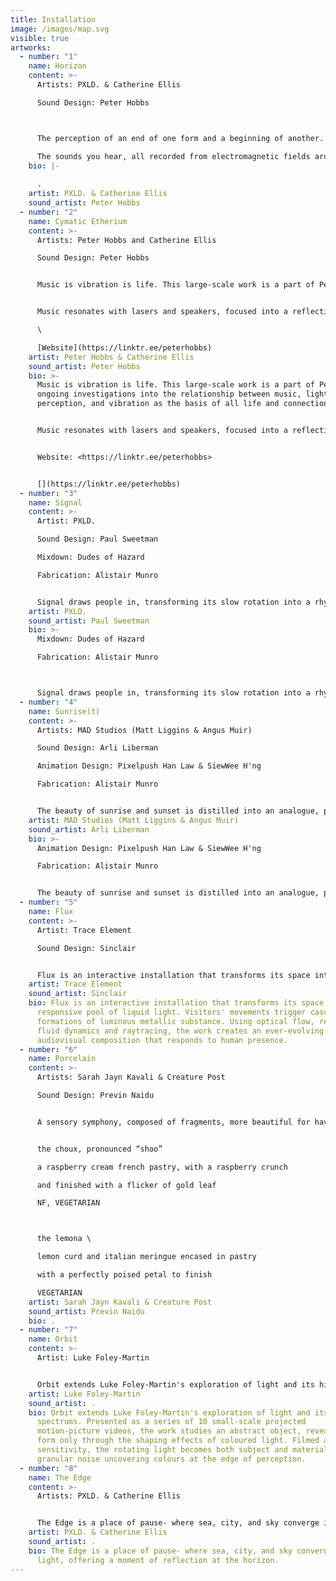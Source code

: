 ```yaml
---
title: Installation
image: /images/map.svg
visible: true
artworks:
  - number: "1"
    name: Horizon
    content: >-
      Artists: PXLD. & Catherine Ellis

      Sound Design: Peter Hobbs



      The perception of an end of one form and a beginning of another. It’s a beautiful illusion created by distance and assembled in our neocortex.As we move closer, the horizon moves too, like the threshold of the speed of light we can never traverse.In reality there is no Other. Molecules flow between perceived forms. Nature, humanity, technology and form are all intimately connected through the ever flowing stream of life that forges connection throughout the cosmos.

      The sounds you hear, all recorded from electromagnetic fields around Okura Bay, represent the molecular fusion of life through this vibrant light horizon stretched out before you.
    bio: |-
      
      .
    artist: PXLD. & Catherine Ellis
    sound_artist: Peter Hobbs
  - number: "2"
    name: Cymatic Etherium
    content: >-
      Artists: Peter Hobbs and Catherine Ellis

      Sound Design: Peter Hobbs


      Music is vibration is life. This large-scale work is a part of Peter's ongoing investigations into the relationship between music, light and perception, and vibration as the basis of all life and connection.


      Music resonates with lasers and speakers, focused into a reflective oval pool where light and sound meet the cymatic water surface to create a cinematic wall of ethereal projections dancing to the process of music made physical.\

      \

      [Website](https://linktr.ee/peterhobbs)
    artist: Peter Hobbs & Catherine Ellis
    sound_artist: Peter Hobbs
    bio: >-
      Music is vibration is life. This large-scale work is a part of Peter's
      ongoing investigations into the relationship between music, light and
      perception, and vibration as the basis of all life and connection.


      Music resonates with lasers and speakers, focused into a reflective oval pool where light and sound meet the cymatic water surface to create a cinematic wall of ethereal projections dancing to the process of music made physical.


      Website: <https://linktr.ee/peterhobbs>


      [](https://linktr.ee/peterhobbs)
  - number: "3"
    name: Signal
    content: >-
      Artist: PXLD.

      Sound Design: Paul Sweetman

      Mixdown: Dudes of Hazard

      Fabrication: Alistair Munro


      Signal draws people in, transforming its slow rotation into a rhythmic ritual. The piece invites audiences to move with it, creating a shared sensory journey through light, motion, and sound.
    artist: PXLD.
    sound_artist: Paul Sweetman
    bio: >-
      Mixdown: Dudes of Hazard

      Fabrication: Alistair Munro



      Signal draws people in, transforming its slow rotation into a rhythmic ritual. The piece invites audiences to move with it, creating a shared sensory journey through light, motion, and sound.
  - number: "4"
    name: Sunrise(t)
    content: >-
      Artists: MAD Studios (Matt Liggins & Angus Muir)

      Sound Design: Arli Liberman

      Animation Design: Pixelpush Han Law & SiewWee H'ng

      Fabrication: Alistair Munro


      The beauty of sunrise and sunset is distilled into an analogue, pixelated audiovisual experience, mirroring our planet's daily encounter with the sun.
    artist: MAD Studios (Matt Liggins & Angus Muir)
    sound_artist: Arli Liberman
    bio: >-
      Animation Design: Pixelpush Han Law & SiewWee H'ng

      Fabrication: Alistair Munro


      The beauty of sunrise and sunset is distilled into an analogue, pixelated audiovisual experience, mirroring our planet's daily encounter with the sun.
  - number: "5"
    name: Flux
    content: >-
      Artist: Trace Element

      Sound Design: Sinclair


      Flux is an interactive installation that transforms its space into a responsive pool of liquid light. Visitors' movements trigger cascading formations of luminous metallic substance. Using optical flow, real-time fluid dynamics and raytracing, the work creates an ever-evolving audiovisual composition that responds to human presence.
    artist: Trace Element
    sound_artist: Sinclair
    bio: Flux is an interactive installation that transforms its space into a
      responsive pool of liquid light. Visitors' movements trigger cascading
      formations of luminous metallic substance. Using optical flow, real-time
      fluid dynamics and raytracing, the work creates an ever-evolving
      audiovisual composition that responds to human presence.
  - number: "6"
    name: Porcelain
    content: >-
      Artists: Sarah Jayn Kavali & Creature Post

      Sound Design: Previn Naidu


      A sensory symphony, composed of fragments, more beautiful for having been broken. A harmonious blend of creative hands, of sight, sound, taste and smell.


      the choux, pronounced “shoo”  

      a raspberry cream french pastry, with a raspberry crunch

      and finished with a flicker of gold leaf 

      NF, VEGETARIAN



      the lemona \

      lemon curd and italian meringue encased in pastry

      with a perfectly poised petal to finish

      VEGETARIAN
    artist: Sarah Jayn Kavali & Creature Post
    sound_artist: Previn Naidu
    bio: .
  - number: "7"
    name: Orbit
    content: >-
      Artist: Luke Foley-Martin


      Orbit extends Luke Foley-Martin's exploration of light and its hidden spectrums. Presented as a series of 10 small-scale projected motion-picture videos, the work studies an abstract object, revealing its form only through the shaping effects of coloured light. Filmed at extreme sensitivity, the rotating light becomes both subject and material, its granular noise uncovering colours at the edge of perception.
    artist: Luke Foley-Martin
    sound_artist: .
    bio: Orbit extends Luke Foley-Martin's exploration of light and its hidden
      spectrums. Presented as a series of 10 small-scale projected
      motion-picture videos, the work studies an abstract object, revealing its
      form only through the shaping effects of coloured light. Filmed at extreme
      sensitivity, the rotating light becomes both subject and material, its
      granular noise uncovering colours at the edge of perception.
  - number: "8"
    name: The Edge
    content: >-
      Artists: PXLD. & Catherine Ellis


      The Edge is a place of pause- where sea, city, and sky converge in shifting light, offering a moment of reflection at the horizon.
    artist: PXLD. & Catherine Ellis
    sound_artist: .
    bio: The Edge is a place of pause- where sea, city, and sky converge in shifting
      light, offering a moment of reflection at the horizon.
---
```


